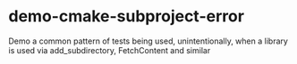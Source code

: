 # demo-cmake-subproject-error

Demo a common pattern of tests being used, unintentionally, when a library is used via add_subdirectory, FetchContent and similar
